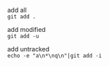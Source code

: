 add all  
`git add .`

add modified  
`git add -u`

add untracked  
`echo -e "a\n*\nq\n"|git add -i`
